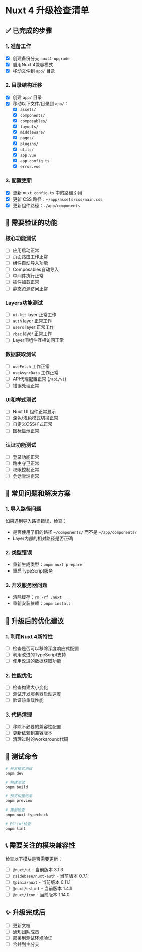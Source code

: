 # Nuxt 4 升级检查清单

## ✅ 已完成的步骤

### 1. 准备工作
- [x] 创建备份分支 `nuxt4-upgrade`
- [x] 启用Nuxt 4兼容模式
- [x] 移动文件到 `app/` 目录

### 2. 目录结构迁移
- [x] 创建 `app/` 目录
- [x] 移动以下文件/目录到 `app/`：
  - [x] `assets/`
  - [x] `components/`
  - [x] `composables/`
  - [x] `layouts/`
  - [x] `middleware/`
  - [x] `pages/`
  - [x] `plugins/`
  - [x] `utils/`
  - [x] `app.vue`
  - [x] `app.config.ts`
  - [x] `error.vue`

### 3. 配置更新
- [x] 更新 `nuxt.config.ts` 中的路径引用
- [x] 更新 CSS 路径：`~/app/assets/css/main.css`
- [x] 更新组件路径：`./app/components`

## 🔄 需要验证的功能

### 核心功能测试
- [ ] 应用启动正常
- [ ] 页面路由工作正常
- [ ] 组件自动导入功能
- [ ] Composables自动导入
- [ ] 中间件执行正常
- [ ] 插件加载正常
- [ ] 静态资源访问正常

### Layers功能测试
- [ ] `ui-kit` layer 正常工作
- [ ] `auth` layer 正常工作  
- [ ] `users` layer 正常工作
- [ ] `rbac` layer 正常工作
- [ ] Layer间组件互相访问正常

### 数据获取测试
- [ ] `useFetch` 工作正常
- [ ] `useAsyncData` 工作正常
- [ ] API代理配置正常 (`/api/v1`)
- [ ] 错误处理正常

### UI和样式测试
- [ ] Nuxt UI 组件正常显示
- [ ] 深色/浅色模式切换正常
- [ ] 自定义CSS样式正常
- [ ] 图标显示正常

### 认证功能测试
- [ ] 登录功能正常
- [ ] 路由守卫正常
- [ ] 权限控制正常
- [ ] 会话管理正常

## 🚨 常见问题和解决方案

### 1. 导入路径问题
如果遇到导入路径错误，检查：
- 是否使用了旧的路径 `~/components/` 而不是 `~/app/components/`
- Layer内部的相对路径是否正确

### 2. 类型错误
- 重新生成类型：`pnpm nuxt prepare`
- 重启TypeScript服务

### 3. 开发服务器问题
- 清除缓存：`rm -rf .nuxt`
- 重新安装依赖：`pnpm install`

## 📝 升级后的优化建议

### 1. 利用Nuxt 4新特性
- [ ] 检查是否可以移除深度响应式配置
- [ ] 利用改进的TypeScript支持
- [ ] 使用改进的数据获取功能

### 2. 性能优化
- [ ] 检查构建大小变化
- [ ] 测试开发服务器启动速度
- [ ] 验证热重载性能

### 3. 代码清理
- [ ] 移除不必要的兼容性配置
- [ ] 更新依赖到兼容版本
- [ ] 清理过时的workaround代码

## 🔧 测试命令

```bash
# 开发模式测试
pnpm dev

# 构建测试
pnpm build

# 预览构建结果
pnpm preview

# 类型检查
pnpm nuxt typecheck

# ESLint检查
pnpm lint
```

## 📞 需要关注的模块兼容性

检查以下模块是否需要更新：
- [ ] `@nuxt/ui` - 当前版本 3.1.3
- [ ] `@sidebase/nuxt-auth` - 当前版本 0.7.1
- [ ] `@pinia/nuxt` - 当前版本 0.11.1
- [ ] `@nuxt/eslint` - 当前版本 1.4.1
- [ ] `@nuxt/icon` - 当前版本 1.14.0

## ✨ 升级完成后
- [ ] 更新文档
- [ ] 通知团队成员
- [ ] 部署到测试环境验证
- [ ] 合并到主分支 